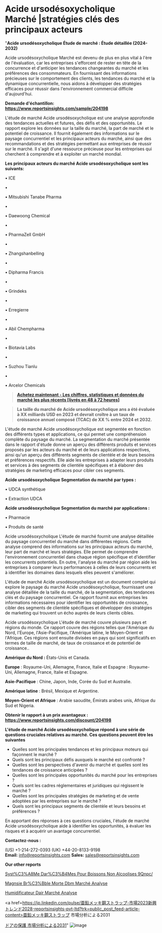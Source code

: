 # Acide ursodésoxycholique Marché |stratégies clés des principaux acteurs

"<strong>Acide ursodésoxycholique Étude de marché : Étude détaillée (2024-2032)</strong>

Acide ursodésoxycholique Marché est devenu de plus en plus vital à l'ère de l'évaluation, car les entreprises s'efforcent de rester en tête de la concurrence et d'anticiper les tendances changeantes du marché et les préférences des consommateurs. En fournissant des informations précieuses sur le comportement des clients, les tendances du marché et la dynamique concurrentielle, nous aidons à développer des stratégies efficaces pour réussir dans l'environnement commercial difficile d'aujourd'hui.

<strong>Demande d'échantillon: <a href=https://www.reportsinsights.com/sample/204198>https://www.reportsinsights.com/sample/204198</a></strong>

L'étude de marché Acide ursodésoxycholique est une analyse approfondie des tendances actuelles et futures, des défis et des opportunités. Le rapport explore les données sur la taille du marché, la part de marché et le potentiel de croissance. Il fournit également des informations sur le paysage concurrentiel et les principaux acteurs du marché, ainsi que des recommandations et des stratégies permettant aux entreprises de réussir sur le marché. Il s'agit d'une ressource précieuse pour les entreprises qui cherchent à comprendre et à exploiter un marché mondial.

<strong>Les principaux acteurs du marché Acide ursodésoxycholique sont les suivants:</strong>

• ICE

• 

• Mitsubishi Tanabe Pharma

• 

• Daewoong Chemical

• 

• PharmaZell GmbH

• 

• Zhangshanbelling

• 

• Dipharma Francis

• 

• Grindeks

• 

• Erregierre

• 

• Abil Chempharma

• 

• Biotavia Labs

• 

• Suzhou Tianlu

• 

• Arcelor Chemicals
<blockquote><a href=https://www.reportsinsights.com/buynow/204198><span style=text-decoration: underline;><strong>Achetez maintenant - Les chiffres, statistiques et données du marché les plus récents [livrés en 48 à 72 heures]</strong></span></a></blockquote>
<blockquote><span style=text-decoration: underline;><strong>La taille du marché de Acide ursodésoxycholique ans a été évaluée à XX milliards USD en 2023 et devrait croître à un taux de croissance annuel composé (TCAC) de XX % entre 2024 et 2032.</strong></span></blockquote>
L'étude de marché Acide ursodésoxycholique est segmentée en fonction des différents types et applications, ce qui permet une compréhension complète du paysage du marché. La segmentation du marché présentée dans le rapport d'étude donne un aperçu des différents produits et services proposés par les acteurs du marché et de leurs applications respectives, ainsi qu'un aperçu des différents segments de clientèle et de leurs besoins et préférences respectifs. Elle aide les entreprises à adapter leurs produits et services à des segments de clientèle spécifiques et à élaborer des stratégies de marketing efficaces pour cibler ces segments.

<strong>Acide ursodésoxycholique Segmentation du marché par types :</strong>

• UDCA synthétique

• Extraction UDCA

<strong>Acide ursodésoxycholique Segmentation du marché par applications :</strong>

• Pharmacie

• Produits de santé

Acide ursodésoxycholique L'étude de marché fournit une analyse détaillée du paysage concurrentiel du marché dans différentes régions. Cette analyse comprend des informations sur les principaux acteurs du marché, leur part de marché et leurs stratégies. Elle permet de comprendre l'environnement concurrentiel dans chaque région spécifique et d'identifier les concurrents potentiels. En outre, l'analyse du marché par région aide les entreprises à comparer leurs performances à celles de leurs concurrents et à identifier les domaines dans lesquels elles peuvent s'améliorer.

L'étude de marché Acide ursodésoxycholique est un document complet qui explore le paysage du marché Acide ursodésoxycholique, fournissant une analyse détaillée de la taille du marché, de la segmentation, des tendances clés et du paysage concurrentiel. Ce rapport fournit aux entreprises les informations nécessaires pour identifier les opportunités de croissance, cibler des segments de clientèle spécifiques et développer des stratégies de marketing qui trouvent un écho auprès de leurs clients cibles.

Acide ursodésoxycholique L'étude de marché couvre plusieurs pays et régions du monde. Ce rapport couvre des régions telles que l'Amérique du Nord, l'Europe, l'Asie-Pacifique, l'Amérique latine, le Moyen-Orient et l'Afrique. Ces régions sont ensuite divisées en pays qui sont significatifs en termes de taille de marché, de taux de croissance et de potentiel de croissance..

<strong>Amérique du Nord :</strong> États-Unis et Canada.

<strong>Europe</strong> : Royaume-Uni, Allemagne, France, Italie et Espagne : Royaume-Uni, Allemagne, France, Italie et Espagne.

<strong>Asie-Pacifique</strong> : Chine, Japon, Inde, Corée du Sud et Australie.

<strong>Amérique latine</strong> : Brésil, Mexique et Argentine.

<strong>Moyen-Orient et Afrique</strong> : Arabie saoudite, Émirats arabes unis, Afrique du Sud et Nigeria.

<strong>Obtenir le rapport à un prix avantageux : <a href=https://www.reportsinsights.com/discount/204198>https://www.reportsinsights.com/discount/204198</a></strong>

<strong>L'étude de marché Acide ursodésoxycholique répond à une série de questions cruciales relatives au marché. Ces questions peuvent être les suivantes</strong>
<ul>
  <li>Quelles sont les principales tendances et les principaux moteurs qui façonnent le marché ?</li>
  <li>Quels sont les principaux défis auxquels le marché est confronté ?</li>
  <li>Quelles sont les perspectives d'avenir du marché et quelles sont les tendances de croissance anticipées ?</li>
  <li>Quelles sont les principales opportunités du marché pour les entreprises ?</li>
  <li>Quels sont les cadres réglementaires et juridiques qui régissent le marché ?</li>
  <li>Quelles sont les principales stratégies de marketing et de vente adoptées par les entreprises sur le marché ?</li>
  <li>Quels sont les principaux segments de clientèle et leurs besoins et préférences ?</li>
</ul>
En apportant des réponses à ces questions cruciales, l'étude de marché Acide ursodésoxycholique aide à identifier les opportunités, à évaluer les risques et à acquérir un avantage concurrentiel.

<strong>Contactez-nous :</strong>

(US) +1-214-272-0393
(UK) +44-20-8133-9198
<strong>Email:</strong> <a>info@reportsinsights.com</a>
<strong>Sales:</strong> <a>sales@reportsinsights.com</a>

<strong>Our other reports</strong>

<a href=https://www.linkedin.com/pulse/syst%C3%A8me-dar%C3%B4mes-pour-boissons-non-alcoolis%C3%A9es-9qnpc/>Syst%C3%A8Me Dar%C3%B4Mes Pour Boissons Non Alcoolises 9Qnpc/</a>

<a href=https://www.linkedin.com/pulse/magn%C3%A9sie-br%C3%BBl%C3%A9e-morte-dbm-march%C3%A9-segmentation-stw6f/>Magnsie Br%C3%Bble Morte Dbm Marché Analyse</a>

<a href=https://www.linkedin.com/pulse/humidificateur-dair-march%C3%A9-%C3%A9valuation-zvukf/>Humidificateur Dair Marché Analyse</a>

<a href=https://jp.linkedin.com/pulse/亜鉛メッキ鋼ストラップ-市場2023新興トレンド2028-reportsinsights-pvt-ltd?trk=public_post_feed-article-content>亜鉛メッキ鋼ストラップ 市場分析による2031</a>

<a href=https://www.linkedin.com/pulse/ドアの保護-市場2023の収益と成長要因-community-market-research/>ドアの保護 市場分析による2031</a>"
![image](https://github.com/daminid12/RIresearchers/assets/158430485/8991ed36-cd80-43ab-a2f0-2f7de87dcbf2)
